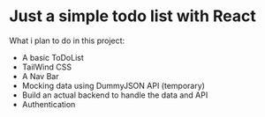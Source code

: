 # Just a simple todo list with React

What i plan to do in this project:

- A basic ToDoList
- TailWind CSS
- A Nav Bar
- Mocking data using DummyJSON API (temporary)
- Build an actual backend to handle the data and API
- Authentication
